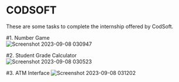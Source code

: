 # CODSOFT
These are some tasks to complete the internship offered by CodSoft.

#1. Number Game<br>
![Screenshot 2023-09-08 030947](https://github.com/architjha15/CODSOFT/assets/103206051/f890fe76-8e97-441e-83c1-fffb5de1d860)

#2. Student Grade Calculator<br>
![Screenshot 2023-09-08 030523](https://github.com/architjha15/CODSOFT/assets/103206051/967670a9-8a34-43cb-bab1-2b856468b281)

#3. ATM Interface
![Screenshot 2023-09-08 031202](https://github.com/architjha15/CODSOFT/assets/103206051/bc618117-dadc-4986-b88e-92375274f284)
